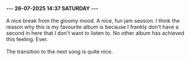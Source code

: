 <b>--- 26-07-2025 14:37 SATURDAY ---</b>
<br/><br/>
A nice break from the gloomy mood. A nice, fun jam session. I think the reason why this is my favourite album is because I frankly don't have a second in here that I don't want to listen to. No other album has achieved this feeling. Ever.
<br/><br/>
The transition to the next song is quite nice.